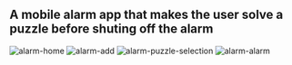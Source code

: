 ## A mobile alarm app that makes the user solve a puzzle before shuting off the alarm
![alarm-home](https://github.com/user-attachments/assets/0e16dd05-23ec-47d0-a243-9bfe5b34a5a6)
![alarm-add](https://github.com/user-attachments/assets/c8ffb6b9-b3c3-4cab-8fd5-e458878d67fb)
![alarm-puzzle-selection](https://github.com/user-attachments/assets/1328b23c-6dfc-4873-8f67-7e6e70c38b47)
![alarm-alarm](https://github.com/user-attachments/assets/e07595b3-3b06-4fde-b13c-8545f98d220a)

